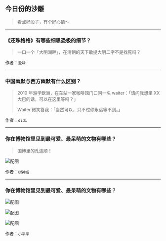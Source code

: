 ## 今日份的沙雕

> 看点好段子，有个好心情～


 
---

### 《还珠格格》有哪些细思恐极的细节？

> 一口一个「大明湖畔」，在清朝的天下敢提大明二字不是找死吗？


作者：`盈咏`

---

### 中国幽默与西方幽默有什么区别？

> 2010 年游学欧洲，在车站一家咖啡馆门口问一名 waiter：「请问我想坐 XX 大巴的话，可以在这里等吗？」
> 
> Waiter 微笑答我：「当然可以，只不过你永远等不到。」


作者：`didi`

---

### 你在博物馆里见到最可爱、最呆萌的文物有哪些？

> 国博里的孔连顺！



![配图](http://pic2.zhimg.com/70/96d8290ba79e7b325e473fee0b08fb61_b.jpg)


作者：`树神彧`

---

### 你在博物馆里见到最可爱、最呆萌的文物有哪些？

> 



![配图](http://pic1.zhimg.com/70/38a457700856ae60c19ca4e607401df4_b.jpg)



![配图](http://pic3.zhimg.com/70/4e08075b676cb83d0c7aee51c42d3bba_b.jpg)



![配图](http://pic2.zhimg.com/70/ba71fa95407f3ae64ca2d58926ef297d_b.jpg)


作者：`小平平`